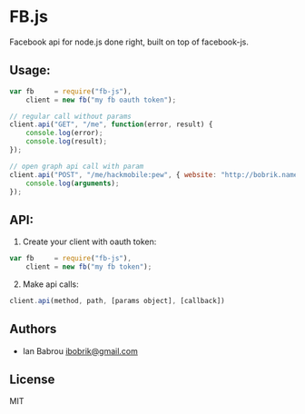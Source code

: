 # FB.js

Facebook api for node.js done right, built on top of facebook-js.

## Usage:

```javascript
var fb     = require("fb-js"),
    client = new fb("my fb oauth token");

// regular call without params
client.api("GET", "/me", function(error, result) {
    console.log(error);
    console.log(result);
});

// open graph api call with param
client.api("POST", "/me/hackmobile:pew", { website: "http://bobrik.name" }, function() {
    console.log(arguments);
});
```

## API:

1. Create your client with oauth token:

```javascript
var fb     = require("fb-js"),
    client = new fb("my fb token");
```

2. Make api calls:

```javascript
client.api(method, path, [params object], [callback])
```

## Authors

* Ian Babrou <ibobrik@gmail.com>

## License

MIT
